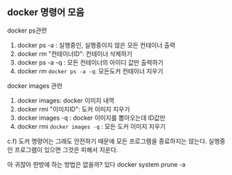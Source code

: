 ## docker 명령어 모음

docker ps관련
1. docker ps -a : 실행중인, 실행중이지 않은 모든 컨테이너 출력
2. docker rm "컨테이너ID": 컨테이너 삭제하기
3. docker ps -a -q : 모든 컨테이너의 아이디 값만 출력하기
4. docker rm `docker ps -a -q`: 모든도커 컨테이너 지우기

docker images 관련
1. docker images: docker 이미지 내역
2. docker rmi "이미지ID":  도커 이미지 지우기
3. docker images -q : docker 이미지를 뽑아오는데 ID값만
4. docker rmi `docker images -q` : 모든 도커 이미지 지우기

c.f) 도커 명령어는 그래도 안전하기 때문에 모든 프로그램을 종료하지는 않는다. 실행중인 프로그램이 있으면 그것은 피해서 지운다.

아 귀찮아 한방에 하는 방법은 없을까? 있다
docker system prune -a
